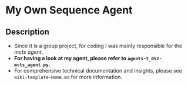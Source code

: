 # My Own Sequence Agent #

## Description ##
 - Since it is a group project, for coding I was mainly responsible for the *mcts agent*.
 - **For having a look at my agent, please refer to `agents-t_052-mcts_agent.py`.**
 - For comprehensive technical documentation and insights, please see `wiki-template-Home.md` for more information.
